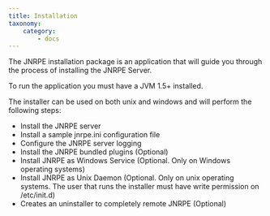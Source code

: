 ```yaml
---
title: Installation
taxonomy:
    category:
        - docs
---
```


The JNRPE installation package is an application that will guide you through the process of installing the JNRPE Server.

To run the application you must have a JVM 1.5+ installed.

The installer can be used on both unix and windows and will perform the following steps:

* Install the JNRPE server
* Install a sample jnrpe.ini configuration file
* Configure the JNRPE server logging
* Install the JNRPE bundled plugins (Optional)
* Install JNRPE as Windows Service (Optional. Only on Windows operating systems)
* Install JNRPE as Unix Daemon (Optional. Only on unix operating systems. The user that runs the installer must have write permission on /etc/init.d)
* Creates an uninstaller to completely remote JNRPE (Optional)